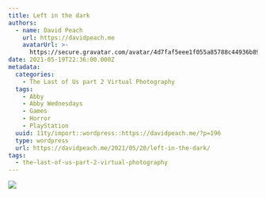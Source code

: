 ```yaml
---
title: Left in the dark
authors:
  - name: David Peach
    url: https://davidpeach.me
    avatarUrl: >-
      https://secure.gravatar.com/avatar/4d7faf5eee1f055a85788c44936b8995eaab6dfb004e7854ec747ccb272e91ee?s=96&d=mm&r=g
date: 2021-05-19T22:36:00.000Z
metadata:
  categories:
    - The Last of Us part 2 Virtual Photography
  tags:
    - Abby
    - Abby Wednesdays
    - Games
    - Horror
    - PlayStation
  uuid: 11ty/import::wordpress::https://davidpeach.me/?p=196
  type: wordpress
  url: https://davidpeach.me/2021/05/20/left-in-the-dark/
tags:
  - the-last-of-us-part-2-virtual-photography
---
```

[![](/assets/Left-in-the-dark-2048x1152-BDRduSe50SMu.jpg)](/assets/Left-in-the-dark-2048x1152-BDRduSe50SMu.jpg)